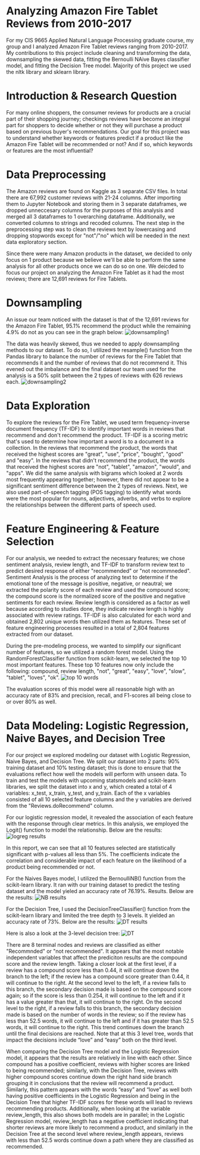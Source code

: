 # Analyzing Amazon Fire Tablet Reviews from 2010-2017
For my CIS 9665 Applied Natural Language Processing graduate course, my group and I analyzed Amazon Fire Tablet reviews ranging from 2010-2017. My contributions to this project include cleaning and transforming the data, downsampling the skewed data, fitting the Bernoulli NAive Bayes classifier model, and fitting the Decision Tree model. Majority of this project we used the nltk library and sklearn library.

# Introduction & Research Question
For many online shoppers, the consumer reviews for products are a crucial part of their shopping journey; checkings reviews have become an integral part for shoppers to decide whether or not they will purchase a product based on previous buyer's recommendations. Our goal for this project was to understand whether keywords or features predict if a product like the Amazon Fire Tablet will be recommended or not? And if so, which keywords or features are the most influential?

# Data Preprocessing
The Amazon reviews are found on Kaggle as 3 separate CSV files. In total there are 67,992 customer reviews with 21-24 columns. After importing them to Jupyter Notebook and storing them in 3 separate dataframes, we dropped unneccesary columns for the purposes of this analysis and merged all 3 dataframes to 1 overarching dataframe. Additionally, we converted columns to strings and recoded columns. The next step in the preprocessing step was to clean the reviews text by lowercasing and dropping stopwords except for "not"/"no" which will be needed in the next data exploratory section.

Since there were many Amazon products in the dataset, we decided to only focus on 1 product because we believe we'll be able to perform the same analysis for all other products once we can do so on one. We deicded to focus our project on analyzing the Amazon Fire Tablet as it had the most reviews; there are 12,691 reviews for Fire Tablets.

# Downsampling
An issue our team noticed with the dataset is that of the 12,691 reviews for the Amazon Fire Tablet, 95.1% recommend the product while the remaining 4.9% do not as you can see in the graph below:
![downsampling1](https://github.com/sallywuhoo/CIS9665-Tablet-Reviews/assets/148400043/797f70e1-a19e-49be-bcc9-3a9d5f5e9caa)

The data was heavily skewed, thus we needed to apply downsampling methods to our dataset. To do so, I utilized the resample() function from the Pandas library to balance the number of reviews for the Fire Tablet that recommends it and the number of reviews that do not recommend it. This evened out the imbalance and the final dataset our team used for the analysis is a 50% split between the 2 types of reviews with 626 reviews each.
![downsampling2](https://github.com/sallywuhoo/CIS9665-Tablet-Reviews/assets/148400043/7ed31255-bc66-452e-b681-d38eff074fe9)

# Data Exploration
To explore the reviews for the Fire Tablet, we used term frequency-inverse document frequency (TF-IDF) to identify important words in reviews that recommend and don't recommend the product. TF-IDF is a scoring metric that's used to determine how important a word is to a document in a collection. In the reviews that recommend the product, the words that received the highest scores are "great", "use", "price", "bought", "good" and "easy". In the reviews that didn't recommend the product, the words that received the highest scores are "not", "tablet", "amazon", "would", and "apps". We did the same analysis with bigrams which looked at 2 words most frequently appearing together; however, there did not appear to be a significant sentiment difference between the 2 types of reviews. Next, we also used part-of-speech tagging (POS tagging) to identify what words were the most popular for nouns, adjectives, adverbs, and verbs to explore the relationships between the different parts of speech used.

# Feature Engineering & Feature Selection
For our analysis, we needed to extract the necessary features; we chose sentiment analysis, review length, and TF-IDF to transform review text to predict desired response of either "recommended" or "not recommneded". Sentiment Analysis is the process of analyzing text to determine if the emotional tone of the message is positive, negative, or neautral; we extracted the polarity score of each review and used the compound score; the compound score is the normalized score of the positive and negative sentiments for each review. Review length is considered as a factor as well because according to studies done, they indicate review length is highly associated with review ratings. TF-IDF is also calculated for each word and obtained 2,802 unique words then utilized them as features. These set of feature engineering processes resulted in a total of 2,804 features extracted from our dataset.

During the pre-modeling process, we wanted to simplify our significant number of features, so we utilized a random forest model. Using the RandomForestClassifier function from scikit-learn, we selected the top 10 most important features. These top 10 features now only include the following: compound, review length, "not", "great", "easy", "love", "slow", "tablet", "loves", "ok".
![top 10 words](https://github.com/sallywuhoo/CIS9665-Tablet-Reviews/assets/148400043/eefa18a2-a0bb-41b9-a815-d9888a6f8fad)

The evaluation scores of this model were all reasonable high with an accuracy rate of 83% and precision, recall, and F1-scores all being close to or over 80% as well.

# Data Modeling: Logistic Regression, Naive Bayes, and Decision Tree
For our project we explored modeling our dataset with Logistic Regression, Naive Bayes, and Decision Tree. We split our dataset into 2 parts: 90% training dataset and 10% testing dataset; this is done to ensure that the evaluations reflect how well the models will perform with unseen data. To train and test the models with upcoming statsmodels and scikit-learn libraries, we split the dataset into x and y, which created a total of 4 variables: x_test, x_train, y_test, and y_train. Each of the x variables consisted of all 10 selected feature columns and the y variables are derived from the "Reviews.doRecommend" column.

For our logistic regression model, it revealed the association of each feature with the response through clear metrics. In this analysis, we employed the Logit() function to model the relationship. Below are the results:
![logreg results](https://github.com/sallywuhoo/CIS9665-Tablet-Reviews/assets/148400043/1cd28d0f-7f35-4be1-abca-bf8712855743)

In this report, we can see that all 10 features selected are statistically significant with p-values all less than 5%. The coefficients indicate the correlation and considerable impact of each feature on the likelihood of a product being recommended or not.

For the Naives Bayes model, I utilized the BernoulliNB() function from the scikit-learn library. It ran with our training dataset to predict the testing dataset and the model yieled an accuracy rate of 76.19%. Results. Below are the results:
![NB results](https://github.com/sallywuhoo/CIS9665-Tablet-Reviews/assets/148400043/19fc9196-e8af-49f1-939a-67dd39bd8c94)

For the Decision Tree, I used the DecisionTreeClassifier() function from the scikit-learn library and limited the tree depth to 3 levels. It yielded an accuracy rate of 73%. Below are the results:
![DT results](https://github.com/sallywuhoo/CIS9665-Tablet-Reviews/assets/148400043/15683e90-b283-461c-969e-7e067cd7c04d)

Here is also a look at the 3-level decision tree:
![DT](https://github.com/sallywuhoo/CIS9665-Tablet-Reviews/assets/148400043/be253843-2cbb-4e97-82ef-6edd061ea63e)

There are 8 terminal nodes and reviews are classified as either "Recommnded" or "not recommended". It appears that the most notable independent variables that affect the prediciton results are the compound score and the review length. Taking a closer look at the first level, if a review has a compound score less than 0.44, it will continue down the branch to the left; if the review has a compound score greater than 0.44, it will continue to the right. At the second level to the left, if a review falls to this branch, the secondary decision made is based on the compound score again; so if the score is less than 0.254, it will continue to the left and if it has a value greater than that, it will continue to the right. On the second level to the right, if a review falls to this branch, the secondary decision made is based on the number of words in the review; so if the review has less than 52.5 words, it will continue to the left and if it has greater than 52.5 words, it will continue to the right. This trend continues down the branch until the final decisions are reached. Note that at this 3 level tree, words that impact the decisions include “love” and “easy” both on the third level.

When comparing the Decision Tree model and the Logistic Regression model, it appears that the results are relatively in line with each other. Since compound has a positive coefficient, reviews with higher scores are linked to being recommended; similarly, with the Decision Tree, reviews with higher compound scores continue down the right hand side branch grouping it in conclusions that the review will recommend a product. Similarly, this pattern appears with the words “easy” and “love” as well both having positive coefficients in the Logistic Regression and being in the Decision Tree that higher TF-IDF scores for these words will lead to reviews recommending products. Additionally, when looking at the variable review_length, this also shows both models are in parallel; in the Logistic Regression model, review_length has a negative coefficient indicating that shorter reviews are more likely to recommend a product, and similarly in the Decision Tree at the second level where review_length appears, reviews with less than 52.5 words continue down a path where they are classified as recommended.
